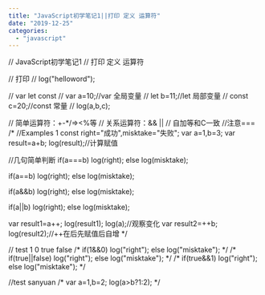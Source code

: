 ```yaml
---
title: "JavaScript初学笔记1||打印 定义 运算符"
date: "2019-12-25"
categories: 
  - "javascript"
---
```


// JavaScript初学笔记1
// 打印 定义 运算符 

// 打印
// log("helloword");

// var let const
// var a=10;//var 全局变量
// let b=11;//let 局部变量
// const c=20;//const 常量
// log(a,b,c);

// 简单运算符：+-\*/=><%等
// 关系运算符：&& ||
// 自加等和C一致
//注意===
/\* //Examples 1
const right="成功",misktake="失败";
var a=1,b=3;
var result=a+b;
log(result);//计算赋值

//几句简单判断
if(a===b)
log(right);
else log(misktake);

if(a==b)
log(right);
else log(misktake);

if(a&&b)
log(right);
else log(misktake);

if(a||b)
log(right);
else log(misktake);

var result1=a++;
log(result1);
log(a);//观察变化
var result2=++b;
log(result2);//++在后先赋值后自增 \*/

// test 1 0 true false
/\* if(1&&0)
log("right");
else log("misktake"); \*/
/\* if(true||false)
log("right");
else log("misktake"); \*/
/\* if(true&&1)
log("right");
else log("misktake"); \*/

//test sanyuan
/\* var a=1,b=2;
log(a>b?1:2); \*/
